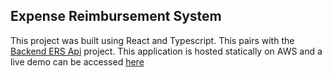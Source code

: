 ## Expense Reimbursement System
This project was built using React and Typescript. This pairs with the [Backend ERS Api](https://github.com/kylekirsten/RevatureProject0.git)
project. This application is hosted statically on AWS and a live demo can be accessed [here](http://ers.kylekprojects.com)
